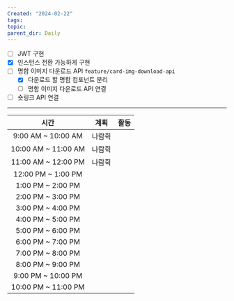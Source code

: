 ```yaml
---
Created: "2024-02-22"
tags: 
topic: 
parent_dir: Daily
---
```


- [ ] JWT 구현
- [x] 인스턴스 전환 가능하게 구현
- [ ] 명함 이미지 다운로드 API `feature/card-img-download-api`
	- [x] 다운로드 할 명함 컴포넌트 분리 
	- [ ] 명함 이미지 다운로드 API 연결
- [ ] 숏링크 API 연결

---  

| 시간 | 계획 | 활동 |
| :--: | :--: | ---- |
| 9:00 AM ~ 10:00 AM | 나람쥑 |  |
| 10:00 AM ~ 11:00 AM | 나람쥑 |  |
| 11:00 AM ~ 12:00 PM | 나람쥑 |  |
| 12:00 PM ~ 1:00 PM |  |  |
| 1:00 PM ~ 2:00 PM |  |  |
| 2:00 PM ~ 3:00 PM |  |  |
| 3:00 PM ~ 4:00 PM |  |  |
| 4:00 PM ~ 5:00 PM |  |  |
| 5:00 PM ~ 6:00 PM |  |  |
| 6:00 PM ~ 7:00 PM |  |  |
| 7:00 PM ~ 8:00 PM |  |  |
| 8:00 PM ~ 9:00 PM |  |  |
| 9:00 PM ~ 10:00 PM |  |  |
| 10:00 PM ~ 11:00 PM |  |  |
